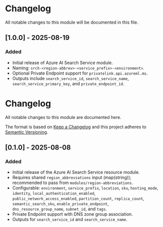 # Changelog

All notable changes to this module will be documented in this file.

## [1.0.0] - 2025-08-19
### Added
- Initial release of Azure AI Search Service module.
- Naming: `srch-<region-abbrev>-<service_prefix>-<environment>`.
- Optional Private Endpoint support for `privatelink.api.azureml.ms`.
- Outputs include `search_service_id`, `search_service_name`, `search_service_primary_key`, and `private_endpoint_id`.
# Changelog
All notable changes to this module are documented here.

The format is based on [Keep a Changelog](https://keepachangelog.com/en/1.1.0/)
and this project adheres to [Semantic Versioning](https://semver.org/spec/v2.0.0.html).

## [0.1.0] - 2025-08-08
### Added
- Initial release of the Azure AI Search Service resource module.
- Requires shared `region_abbreviations` input (map(string)); recommended to pass from `modules/region-abbreviations`.
- Configurable: `environment`, `service_prefix`, `location`, `sku`, `hosting_mode`, `identity`,
  `local_authentication_enabled`, `public_network_access_enabled`, `partition_count`, `replica_count`,
  `semantic_search_sku`, `enable_private_endpoint`, `dns_resource_group_name`, `subnet_id`, and `tags`.
- Private Endpoint support with DNS zone group association.
- Outputs for `search_service_id` and `search_service_name`.


